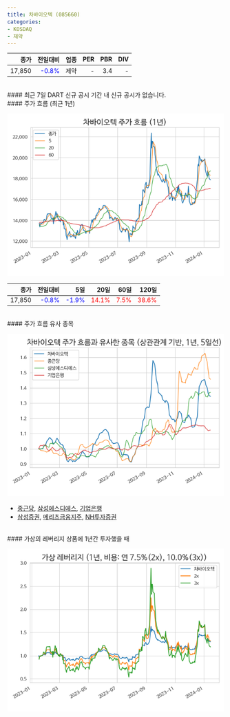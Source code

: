 ```yaml
---
title: 차바이오텍 (085660)
categories:
- KOSDAQ
- 제약
---
```


|**종가**|**전일대비**|**업종**|**PER**|**PBR**|**DIV**|
|-------:|-----------:|-------:|------:|------:|------:|
|17,850|<span style="color: blue">-0.8%</span>|제약|-|3.4|-|

<!-- more -->

<br>
#### 최근 7일 DART 신규 공시
기간 내 신규 공시가 없습니다.

<br>
#### 주가 흐름 (최근 1년)

![085660](/assets/images/stock/085660.png)

|**종가**|**전일대비**|**5일**|**20일**|**60일**|**120일**|
|---:|-------:|--:|---:|---:|----:|
|17,850|<span style="color: blue">-0.8%</span>|<span style="color: blue">-1.9%</span>|<span style="color: red">14.1%</span>|<span style="color: red">7.5%</span>|<span style="color: red">38.6%</span>|

<br>
#### 주가 흐름 유사 종목

![085660](/assets/images/stock/085660_corr.png)
- [종근당](/185750/), [삼성에스디에스](/018260/), [기업은행](/024110/)
- [삼성증권](/016360/), [메리츠금융지주](/138040/), [NH투자증권](/005940/)

<br>
#### 가상의 레버리지 상품에 1년간 투자했을 때

![085660](/assets/images/stock/085660_2x.png)